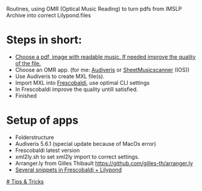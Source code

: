 Routines, using OMR (Optical Music Reading)  to turn pdfs from IMSLP Archive into correct Lilypond.files
# Steps in short: 
- [Choose a pdf, image with readable music. If needed improve the quality of the file.](pdfquality.md)
- Choose an OMR app. (for me: [Audiveris](https://github.com/Audiveris/audiveris) or [SheetMusicscanner](https://sheetmusicscanner.com/) (IOS))
- Use Audiveris to create MXL file(s).
- Import MXL into [Frescobaldi](https://github.com/frescobaldi/frescobaldi), use optimal CLI settings
- In Frescobaldi improve the quality untill satisfied.
- Finished

# Setup of apps
- Folderstructure
- Audiveris 5.6.1 (special update because of MacOs error)
- Frescobaldi latest version
- xml2ly.sh to set xml2ly import to correct settings. 
- Arranger.ly from Gilles Thibault https://github.com/gilles-th/arranger.ly
- [Several snippets in Frescobaldi + Lilypond](Snippets.md)

 [# Tips & Tricks](Snippets.md)
